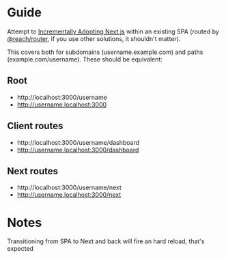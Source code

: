 # Guide

Attempt to [Incrementally Adopting Next.js](https://nextjs.org/docs/migrating/incremental-adoption) within an existing SPA (routed by [@reach/router](https://reach.tech/router/), if you use other solutions, it shouldn't matter).

This covers both for subdomains (username.example.com) and paths (example.com/username). These should be equivalent:

## Root

- http://localhost:3000/username
- http://username.localhost:3000

## Client routes

- http://localhost:3000/username/dashboard
- http://username.localhost:3000/dashboard

## Next routes

- http://localhost:3000/username/next
- http://username.localhost:3000/next

# Notes

Transitioning from SPA to Next and back will fire an hard reload, that's expected
